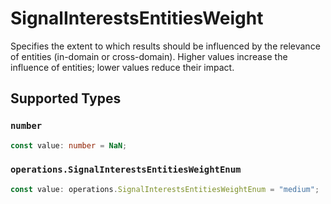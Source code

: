 # SignalInterestsEntitiesWeight

Specifies the extent to which results should be influenced by the relevance of entities (in-domain or cross-domain). Higher values increase the influence of entities; lower values reduce their impact.


## Supported Types

### `number`

```typescript
const value: number = NaN;
```

### `operations.SignalInterestsEntitiesWeightEnum`

```typescript
const value: operations.SignalInterestsEntitiesWeightEnum = "medium";
```

